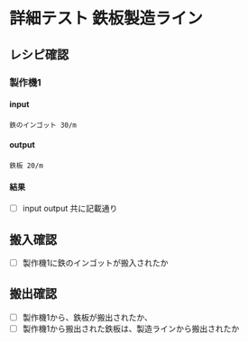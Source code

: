 # 詳細テスト 鉄板製造ライン

## レシピ確認

### 製作機1
#### input
    鉄のインゴット 30/m
#### output
    鉄板 20/m
#### 結果
- [ ] input output 共に記載通り

## 搬入確認
- [ ] 製作機1に鉄のインゴットが搬入されたか

## 搬出確認
- [ ] 製作機1から、鉄板が搬出されたか、
- [ ] 製作機1から搬出された鉄板は、製造ラインから搬出されたか